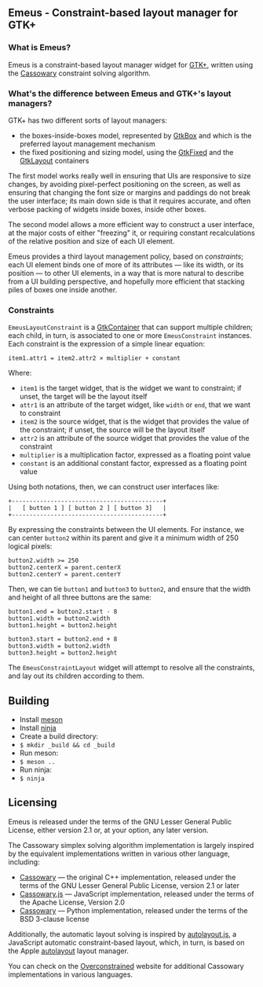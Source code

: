 ## Emeus - Constraint-based layout manager for GTK+

### What is Emeus?

Emeus is a constraint-based layout manager widget for [GTK+][gtk-web],
written using the [Cassowary][cassowary-web] constraint solving algorithm.

### What's the difference between Emeus and GTK+'s layout managers?

GTK+ has two different sorts of layout managers:

 * the boxes-inside-boxes model, represented by [GtkBox][gtk-box-api] and
   which is the preferred layout management mechanism
 * the fixed positioning and sizing model, using the [GtkFixed][gtk-fixed-api]
   and the [GtkLayout][gtk-layout-api] containers

The first model works really well in ensuring that UIs are responsive to
size changes, by avoiding pixel-perfect positioning on the screen, as well
as ensuring that changing the font size or margins and paddings do not break
the user interface; its main down side is that it requires accurate, and
often verbose packing of widgets inside boxes, inside other boxes.

The second model allows a more efficient way to construct a user interface,
at the major costs of either "freezing" it, or requiring constant
recalculations of the relative position and size of each UI element.

Emeus provides a third layout management policy, based on *constraints*;
each UI element binds one of more of its attributes — like its width, or its
position — to other UI elements, in a way that is more natural to describe
from a UI building perspective, and hopefully more efficient that stacking
piles of boxes one inside another.

### Constraints

`EmeusLayoutConstraint` is a [GtkContainer][gtk-container-api] that can
support multiple children; each child, in turn, is associated to one or more
`EmeusConstraint` instances. Each constraint is the expression of a simple
linear equation:

    item1.attr1 = item2.attr2 × multiplier + constant

Where:

  * `item1` is the target widget, that is the widget we want to constraint;
    if unset, the target will be the layout itself
  * `attr1` is an attribute of the target widget, like `width` or `end`,
    that we want to constraint
  * `item2` is the source widget, that is the widget that provides the value
    of the constraint; if unset, the source will be the layout itself
  * `attr2` is an attribute of the source widget that provides the value
    of the constraint
  * `multiplier` is a multiplication factor, expressed as a floating point
    value
  * `constant` is an additional constant factor, expressed as a floating
    point value

Using both notations, then, we can construct user interfaces like:

    +-------------------------------------------+
    |   [ button 1 ] [ button 2 ] [ button 3]   |
    +-------------------------------------------+

By expressing the constraints between the UI elements. For instance, we can
center `button2` within its parent and give it a minimum width of 250
logical pixels:

    button2.width >= 250
    button2.centerX = parent.centerX
    button2.centerY = parent.centerY

Then, we can tie `button1` and `button3` to `button2`, and ensure that the
width and height of all three buttons are the same:

    button1.end = button2.start - 8
    button1.width = button2.width
    button1.height = button2.height

    button3.start = button2.end + 8
    button3.width = button2.width
    button3.height = button2.height

The `EmeusConstraintLayout` widget will attempt to resolve all the
constraints, and lay out its children according to them.

## Building

 * Install [meson](http://mesonbuild.com/)
 * Install [ninja](https://ninja-build.org/)
 * Create a build directory:
  * `$ mkdir _build && cd _build`
 * Run meson:
  * `$ meson ..`
 * Run ninja:
  * `$ ninja`

## Licensing

Emeus is released under the terms of the GNU Lesser General Public License,
either version 2.1 or, at your option, any later version.

The Cassowary simplex solving algorithm implementation is largely inspired
by the equivalent implementations written in various other language,
including:

 * [Cassowary][cassowary-web] — the original C++ implementation, released
   under the terms of the GNU Lesser General Public License, version 2.1 or
   later
 * [Cassowary.js][cassowary-js-web] — JavaScript implementation, released
   under the terms of the Apache License, Version 2.0
 * [Cassowary][cassowary-py-web] — Python implementation, released under the
   terms of the BSD 3-clause license

Additionally, the automatic layout solving is inspired by
[autolayout.js][autolayout-js-web], a JavaScript automatic constraint-based
layout, which, in turn, is based on the Apple [autolayout][nsautolayout-web]
layout manager.

You can check on the [Overconstrained][overconstrained-web] website for
additional Cassowary implementations in various languages.

[gtk-web]: https://www.gtk.org
[cassowary-web]: http://constraints.cs.washington.edu/cassowary/
[overconstrained-web]: http://overconstrained.io/
[gtk-container-api]: https://developer.gnome.org/gtk3/stable/GtkContainer.html
[gtk-fixed-api]: https://developer.gnome.org/gtk3/stable/GtkFixed.html
[gtk-layout-api]: https://developer.gnome.org/gtk3/stable/GtkLayout.html
[gtk-box-api]: https://developer.gnome.org/gtk3/stable/GtkBox.html
[cassowary-cpp-web]: https://sourceforge.net/projects/cassowary/
[cassowary-js-web]: https://github.com/slightlyoff/cassowary.js
[cassowary-py-web]: https://github.com/pybee/cassowary
[autolayout-js-web]: https://github.com/IjzerenHein/autolayout.js
[nsautolayout-web]: https://developer.apple.com/library/content/documentation/UserExperience/Conceptual/AutolayoutPG/index.html
